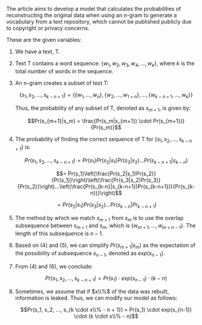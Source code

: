 The article aims to develop a model that calculates the probabilities of reconstructing the original data when using an n-gram to generate a vocabulary from a text repository, which cannot be published publicly due to copyright or privacy concerns.

These are the given variables:

1. We have a text, T.

2. Text T contains a word sequence: $\{w_1, w_2, w_3, w_4, ..., w_k\}$, where *k* is the total number of words in the sequence.

3. An n-gram creates a subset of text T:

   $$\{s_1, s_2,...,s_{k-n+1}\} = \{\{w_1,..., w_n\}, \{w_2,..., w_{1+n}\}, ..., \{w_{k-n+1}, ..., w_k\}\}$$

   Thus, the probability of any subset of T, denoted as $s_{m+1}$, is given by:

   $$Pr(s_{m+1}|s_m) = \frac{Pr(s_m|s_{m+1}) \cdot Pr(s_{m+1})}{Pr(s_m)}$$

4. The probability of finding the correct sequence of T for $\{s_1, s_2,...,s_{k-n+1}\}$ is:

   $$Pr(s_1, s_2, ..., s_{k-n+1}) = Pr(s_1)Pr(s_2 | s_1)Pr(s_3 | s_2)...Pr(s_{k-n+1} | s_{k-n})$$

   $$= Pr(s_1)\left(\frac{Pr(s_2|s_1)Pr(s_2)}{Pr(s_1)}\right)\left(\frac{Pr(s_3|s_2)Pr(s_3)}{Pr(s_2)}\right)...\left(\frac{Pr(s_{k-n}|s_{k-n+1})Pr(s_{k-n+1})}{Pr(s_{k-n})}\right)$$

   $$= Pr(s_2|s_1)Pr(s_3|s_2) \ldots Pr(s_{k-n}|Pr_{k-n+1})$$

5. The method by which we match $s_{m+1}$ from $s_m$ is to use the overlap subsequence between $s_{m+1}$ and $s_m$, which is $\{w_{m+1}, \ldots, w_{m+n-1}\}$. The length of this subsequence is $n-1$.

6. Based on (4) and (5), we can simplify $Pr(s_{m+1}|s_m)$ as the expectation of the possibility of subsequence $s_{n-1}$, denoted as $exp(s_{n-1})$.

7. From (4) and (6), we conclude:

   $$Pr(s_1, s_2, ..., s_{k-n+1}) = Pr(s_1) \cdot exp(s_{n-1}) \cdot (k-n)$$

8. Sometimes, we assume that if $x\\%$ of the data was rebuilt, information is leaked. Thus, we can modify our model as follows:

   $$Pr(s_1, s_2, ..., s_{k \cdot x\\% - n + 1}) = Pr(s_1) \cdot exp(s_{n-1}) \cdot (k \cdot x\\% - n)$$
